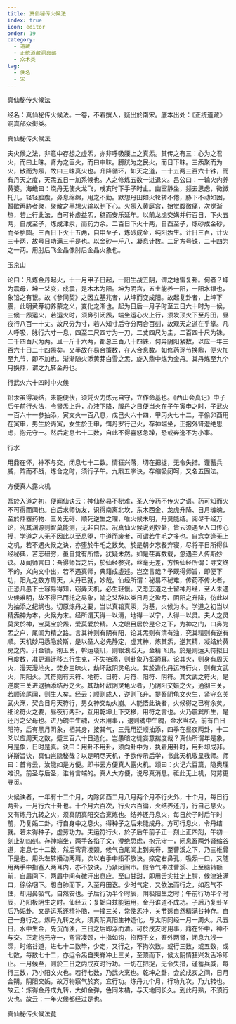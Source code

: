 ```yaml
---
title: 真仙秘传火候法
index: true
icon: editor
order: 19
category:
  - 道藏
  - 正统道藏洞真部
  - 众术类
tag:
  - 佚名
  - 宋
---
```


真仙秘传火候法  

经名：真仙秘传火候法。一卷，不着撰人，疑出於南宋。底本出处：《正统道藏》洞真部众街类。  

真仙秘传火候法  

夫火候之法，非意中存想之虚炁，亦非呼吸腰上之真炁。其传之有三：心为之君火，而曰上昧。肾为之臣火，而曰中昧。膀胱为之民火，而日下昧。三炁聚而为火，散而为炁，故曰三昧真火也。升降循环，如天之道，一十五两三百六十铢，而有丹天之度，天炁五日一加系候也。人之修炼五数一进退火。吕公曰：一输火内养黄婆。海蟾曰：烧丹无使火龙飞，戌亥时下手子时止。幽室静坐，频去思虑，微微托几，轻轻脸腹，鼻息绵绵，用之不勤。默想丹田如火轮转不倦，胁下不动如困，暂歇再胁者聚，聚散之黑想火输以制下心。火炁入黄庭宫，始觉腹微痛，次觉渐热，若止行此法，自可补虚益炁，稳而安乐延年。以前龙虎交媾并行百日，下火五两，自戌至子，炼成津汞，而药力余。二百日下火十两，自酉至子，炼砂成金砂，而圣胎圆。三百日下火十五两，自申至子，炼砂成金，纯阳炁生。计日三百，计火三十两，故号日功满三千是也。以金砂一斤八，凝息计数。二足方号铢，二十四为之一两。用肘后飞金晶像肘后金晶火象也。  

玉京山  

论曰：凡炼金丹起火，十一月甲子日起，一阳生战五阴，谓之地雷复卦。何者？坤为震母，坤一爻变，成震，是木木为阳。坤为阴宫，五土能养一阳，一阳水银也，象铅之有银。故《参同契》之因立基兆者，从坤而变成阳。故起复卦者，上坤下震，此明黄芽初养蒙之义，变化之渐也。起为日后一月子时至五日六十时为一候，三候一炁运火，若运火时，须鼻引闭炁，端坐运心火上行，须发顶火下至丹田，昼夜行八百一十丈。故尺分为寸，若人知寸后守分两合百刻，故观天之道在乎掌。凡人呼吸，脉行六寸一息，四至二尺四寸为一刀，二丈四尺为圭，二百四十尺为铢，二千四百尺为两。且一斤十六两，都总三百八十四铢，何异阴阳紧数，以应一年三百六十日二十四炁矣。又半故在易合策数，在人合息数。如修药逐节换鼎，便火加至九节，即不加也。渐渐随火添黄芽白雪之炁，旋入鼎中炼为金丹。其丹炼至九个月换鼎，谓之九转金丹也。  

行武火六十四时中火候  

铅汞虽得凝结，未能便伏，须凭火力炼元自守，立作命基也。《西山会真记》中子后午前行火法，令肾炁上升，心液下降，服丹之日便当火在子午寅申之时，子武火一百六十一参抽添，寅文火一百八息，戊己火六十四，甲丙火七十二，平偷卯酉用在寅申，男生於丙寅，女生於壬申，饵丹罗行己火，存神端坐，正抱外肾澄绝思虑，抱元守一。然后定息七十二数，自此不得喜怒急躁，恐或奔逸不为小事。  

行水  

用鼎在怀，神不与交，闭息七十二数。情狂兴落，切在把捉，无令失措。谨蓄兵威，阵而不战，炼合之时，须行子午。九鼎五字诀，存缩吸闭呵，又名五固法。  

方便真人露火机  

吾於入道之初，便闻仙诀云：神仙秘易不秘难，圣人传药不传火之语。药可知而火不可得而闻也。自后求师访友，识得南离北坎，东木西金、龙虎升降、日月魂魄，至於鼎器药物、三关无碍、顺死逆生之理，唯火候未明，丹莫能结。阅尽千经万论，究其渊源则智莫能测，无非自悟。况真仙火候说到妙处，皆云须遇至人口传心授，学道之人无不因此以至息堕，中道而废者，可谓若牛毛之多也。自念幸逢无上之机，若不遇火候之诀，亦堕於牛毛之数矣。於是朝夕忘餐弃寝，尽将平日所得仙经秘典，苦志研穷，虽自觉有所悟，犹疑未然。如是荏苒数载，忽遇至人传斯妙诀。及闻师言曰：吾得师旨之后，於仙经参究，丝毫无差，方悟仙经所谓：寻文终不的，义向文中出，若不遇真师，典籍成虚述。岂空言哉？予既得师旨，即便下功，阳九之数方周天，大丹已就，妙哉。仙经所谓：秘易不秘难，传药不传火者，正恐凡愚下士容易得知，窃弄天机，必生轻慢。又恐志道之士留神丹经，至人未遇火候难明，故不得已而托之易象，喻之爻辞以类日月之盈亏、阴阳之升降，仿此以为抽添之纪纲也。切原炼丹之要，当以真铅真汞，为基，火候为本。学道之初当以精炁神为本，火候为末。经所谓天得一以清，地得一以宁，人得一以灵。夫人之灵莫灵於神，宝莫宝於炁，爱莫爱於精。人之眼目居於昆仑之下，为神之门，口鼻为炁之户，尾闾为精之路。言其神则有阴有阳，论其炁则有清有浊，究其精则有逆有顺。天机妙用悉隐於斯，是以圣人必先静定，虚其神，炼其炁，逆其精，凝结於黄房之内。开金锁，彻玉关，斡运璇玑，则银浪滔天，金精飞顶。於是则运天符拟日月度数，准更漏迁移五行生克，不失抽添，则卦象乃筌蹄耳。论其火，则身有周天火，漫天漫地火，焚身三昧火，劫坏敌阴灵龟火。其於造化丹运符行火，则有文武火，阴阳火。其符则有天符、地符、日符、月符、阳符、阴符。其文武之符火，是逆度三关进退抽添结丹之火。其劫坏敌阴灵龟火者，乃阴阳交娠之火，通彻三关，若顺流尾闻，则生人矣。经云：顺则成人，逆则飞升。提畜阴龟文火生，紧守玄关武火烹，契合日月天符行，男女神交劫火崩。人能悟此诀者，火候得之已有余矣。细论符火之要，昼夜行两卦，互用乾坤上下交移，用符之言也。火乃震巽所生，是还丹之父母也。进乃魄中生魂，火木用事，，退则魂中生魄，金水当权。前有白日阳符，后有黑月阴象，栖其身，接其气，三元用逆顺抽添，四季在昼夜两卦，十二爻以应周天之数，蹙三百六十日造化。岂愚暗之徒妄意揣度哉？真仙所谓年是象，月是象，日时是真。诀曰：用卦不用卦，须向卦中为，执着用卦时，用卦却成非。详斯旨诀，真仙岂隐秘哉？以是明尽天机，予欲传示后学，书此天机敬呈我师。师曰：首肯云，汝能如是方便。即书云方便真人露火机。颂曰：火记六百篇，隐奥理难识。前圣与后圣，谁肯言端的。真人大方便，说尽真消息。祗此无上机，何劳更寻觅。  

火候诀者，一年有十二个月，内除卯酉二月八月两个月不行火外，十个月，每日行两卦，一月行六十卦也。十个月六百次，行火六百徧，火结养还丹，行自己息火。又有炼丹九转之火，须真阴真阳交合烹炼也。结养还丹息火，每日於子时后午时前，乃复姤二卦，行自身中之息火。得种子之后未能成丹。方可行息火，令丹结就。若未得种子，虚劳功力。夫运符行火，於子后午前子正一刻止正四刻，午初一刻止初四刻。存神端坐，两手各掐子文，澄绝思虑，抱元守一，闭息畜两外肾缩谷道，定息七十二数，然后弯背凌颈，候气自尾闾上到夹脊，至曹溪之下，乃三椎骨下是也。用头左转播动两肩，次以右手中指不放诀。捺定右鼻孔，吸炁一口，又随用两手中指塞入两耳内，亦不放诀。乃紧闭闹市。假令气冲过曹溪、上至脑转额前，自眉间下，两眉中间有微汗出息应。至口甘甜，即用舌尖拄定上腭，候津液满口，徐徐咽下。想自肺而下，入至丹田讫。少时气定，又依法而行之，如忍气不住，却用鼻吸气，自然安也。子后行功半个时辰，阴极阳生之时；午前行功半个时辰，乃阳极阴生之时。仙经云：复姤自兹能运用，金丹谁道不成功。子后乃复卦￥ 后乃姤卦。又是运系还精补脑，一撞三关，常使炁冲，关节透自然精满谷神存。自己一身行之。炼丹九转之火，须真阴真阳生神造化，与太阴同经一月一周火。凡五日，水中生金，先沉而浊，三日之后即浮而清。可於戌亥时用事，鼎在怀中，神不与交。正定抱元守一，弯背凑颈，十指如钩，掐两子文，畜外两肾，闭息九浅一深，时缩谷道，进七十二数毕，少定，又行之，不拘次数。或行三数，或五数，或七数，每数七十二，亦运令炁自夹脊冲上三关，至顶而下，候太阴情狂兴发舌冷即止。一月候至，则於三日之内戌亥时行功。一切在把捉，无令失措，谨蓄兵威，每行三数，乃小阳文火也。若行七数，乃武火烹也。乾坤之卦，会於戌亥之间，日月合朔，阴阳交姤，故万物察气於亥，宜行功。炼丹九个月，行功九次，乃九转也。故云：炼得金丹成九转，大如金弹，色同朱橘，与天地同长久。到此丹熟，不须行火也。故云：一年火候都经过是也。  

真仙秘传火候法竟  
